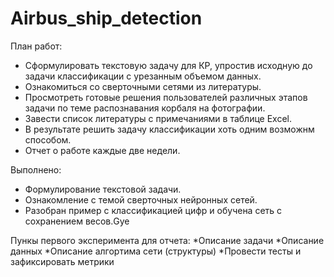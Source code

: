 # Airbus_ship_detection
План работ:
* Сформулировать текстовую задачу для КР, упростив исходную до задачи классификации с урезанным объемом данных.
* Ознакомиться со сверточными сетями из литературы.
* Просмотреть готовые решения пользователей различных этапов задачи по теме распознавания корбаля на фотографии.
* Завести список литературы с примечаниями в таблице Excel.
* В результате решить задачу классификации хоть одним возможнм способом.
* Отчет о работе каждые две недели.

Выполнено:
* Формулирование текстовой задачи.
* Ознакомление с темой сверточных нейронных сетей.
* Разобран пример с классификацией цифр и обучена сеть с сохранением весов.Gye

Пункы первого эксперимента для отчета:
*Описание задачи
*Описание данных
*Описание алгортима сети (структуры)
*Провести тесты и зафиксировать метрики
